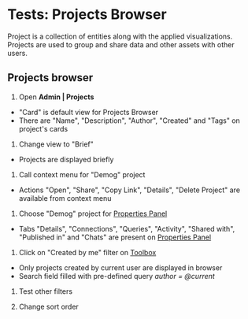 <!-- TITLE: Tests: Projects Browser -->
<!-- SUBTITLE: -->

# Tests: Projects Browser

Project is a collection of entities along with the applied visualizations. Projects are used to group and share data and
other assets with other users.

## Projects browser

1. Open **Admin | Projects**

* "Card" is default view for Projects Browser
* There are "Name", "Description", "Author", "Created" and "Tags" on project's cards

1. Change view to "Brief"

* Projects are displayed briefly

1. Call context menu for "Demog" project

* Actions "Open", "Share", "Copy Link", "Details", "Delete Project" are available from context menu

1. Choose "Demog" project for [Properties Panel](../overview/navigation.md#properties)

* Tabs "Details", "Connections", "Queries", "Activity", "Shared with", "Published in" and "Chats"
  are present on [Properties Panel](../overview/navigation.md#properties)

1. Click on "Created by me" filter on [Toolbox](../overview/navigation.md#toolbox)

* Only projects created by current user are displayed in browser
* Search field filled with pre-defined query *author = @current*

1. Test other filters

1. Change sort order
